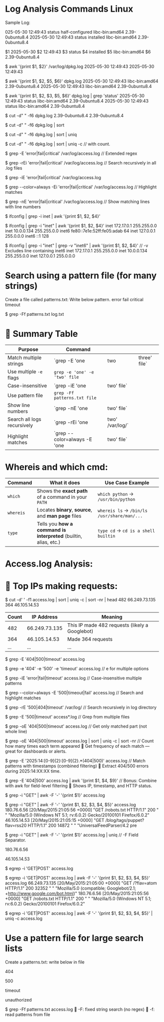 # Log Analysis Commands Linux

Sample Log:

025-05-30 12:49:43 status half-configured libc-bin:amd64 2.39-0ubuntu8.4
2025-05-30 12:49:43 status installed libc-bin:amd64 2.39-0ubuntu8.4

$1 2025-05-30 
$2 12:49:43
$3 status
$4 installed
$5 libc-bin:amd64
$6 2.39-0ubuntu8.4

$ awk '{print $1, $2}' /var/log/dpkg.log
2025-05-30 12:49:43
2025-05-30 12:49:43

$ awk '{print $1, $2, $5, $6}' dpkg.log 
2025-05-30 12:49:43 libc-bin:amd64 2.39-0ubuntu8.4
2025-05-30 12:49:43 libc-bin:amd64 2.39-0ubuntu8.4

$ awk '{print $1, $2, $3, $5, $6}' dpkg.log | grep 'status'
2025-05-30 12:49:43 status libc-bin:amd64 2.39-0ubuntu8.4
2025-05-30 12:49:43 status libc-bin:amd64 2.39-0ubuntu8.4

$ cut -d" " -f6 dpkg.log 
2.39-0ubuntu8.4
2.39-0ubuntu8.4

$ cut -d" " -f6 dpkg.log | sort

$ cut -d" " -f6 dpkg.log | sort | uniq

$ cut -d" " -f6 dpkg.log | sort | uniq -c // with count.



$ grep -E 'error|fail|critical' /var/log/access.log      // Extended regex

$ grep -rEi 'error|fail|critical' /var/log/access.log    // Search recursively in all .log files

$ grep -iE 'error|fail|critical' /var/log/access.log

$ grep --color=always -Ei 'error|fail|critical' /var/log/access.log    //  Highlight matches

$ grep -nE 'error|fail|critical' /var/log/access.log    //  Show matching lines with line numbers

$ ifconfig | grep -i inet | awk '{print $1, $2, $4}'

$ ifconfig | grep -i "inet" | awk '{print $1, $2, $4}'
inet 172.17.0.1 255.255.0.0
inet 10.0.0.134 255.255.0.0
inet6 fe80::7e1e:52ff:fe05:adab 64
inet 127.0.0.1 255.0.0.0
inet6 ::1 128

$ ifconfig | grep -i "inet" | grep -v "inet6" | awk '{print $1, $2, $4}'   // -v Excludes line containing inet6
inet 172.17.0.1 255.255.0.0
inet 10.0.0.134 255.255.0.0
inet 127.0.0.1 255.0.0.0


# Search using a pattern file (for many strings)
Create a file called patterns.txt: Write below pattern.
error
fail
critical
timeout

$ grep -Ff patterns.txt log.txt

# 📌 Summary Table

| Purpose                     | Command                       |                  |               |
| --------------------------- | ----------------------------- | ---------------- | ------------- |
| Match multiple strings      | \`grep -E 'one                | two              | three' file\` |
| Use multiple `-e` flags     | `grep -e 'one' -e 'two' file` |                  |               |
| Case-insensitive            | \`grep -iE 'one               | two' file\`      |               |
| Use pattern file            | `grep -Ff patterns.txt file`  |                  |               |
| Show line numbers           | \`grep -nE 'one               | two' file\`      |               |
| Search all logs recursively | \`grep -rEi 'one              | two' /var/log/\` |               |
| Highlight matches           | \`grep --color=always -E 'one | two' file\`      |               |


# Whereis and which cmd:

| Command   | What it does                                                      | Use Case Example                            |
| --------- | ----------------------------------------------------------------- | ------------------------------------------- |
| `which`   | Shows the **exact path** of a command in your `PATH`              | `which python` → `/usr/bin/python`          |
| `whereis` | Locates **binary**, **source**, and **man page** files            | `whereis ls` → `/bin/ls /usr/share/man/...` |
| `type`    | Tells you **how a command is interpreted** (builtin, alias, etc.) | `type cd` → `cd is a shell builtin`         |



# Access.log Analysis:

# 🚨 Top IPs making requests:

$ cut -d' ' -f1 access.log | sort | uniq -c | sort -nr | head
482 66.249.73.135
364 46.105.14.53

| Count | IP Address    | Meaning                                        |
| ----- | ------------- | ---------------------------------------------- |
| 482   | 66.249.73.135 | This IP made 482 requests (likely a Googlebot) |
| 364   | 46.105.14.53  | Made 364 requests                              |
| ...   | ...           | ...                                            |


$ grep -E '404|500|timeout' access.log

$ grep -e '404' -e '500' -e 'timeout' access.log    // e for multiple options

$ grep -iE 'error|fail|timeout' access.log    //  Case-insensitive multiple patterns

$ grep --color=always -E '500|timeout|fail' access.log  // Search and highlight matches

$ grep -rE '500|404|timeout' /var/log/ // Search recursively in log directory

$ grep -E '500|timeout' access*.log // Grep from multiple files

$ grep -oE '404|500|timeout' access.log  // Get only matched part (not whole line)

$ grep -oE '404|500|timeout' access.log | sort | uniq -c | sort -nr   // Count how many times each term appeared 🔹 Get frequency of each match — great for dashboards or alerts.

$ grep -E '2025:14:[0-9]{2}:[0-9]{2}.*(404|500)' access.log    // Match patterns with timestamps (combined filtering) 🔹 Extract 404/500 errors during 2025:14:XX:XX time.

$ grep -E '404|500' access.log | awk '{print $1, $4, $9}'  // Bonus: Combine with awk for field-level filtering 🔹 Shows IP, timestamp, and HTTP status.

$ grep -i "GET" | awk -F '-' '{print $1}' access.log 

$ grep -i "GET" | awk -F '-' '{print $1, $2, $3, $4, $5}' access.log 
180.76.6.56     [20/May/2015:21:05:56 +0000] "GET /robots.txt HTTP/1.1" 200   " " "Mozilla/5.0 (Windows NT 5.1; rv:6.0.2) Gecko/20100101 Firefox/6.0.2"
46.105.14.53     [20/May/2015:21:05:15 +0000] "GET /blog/tags/puppet?flav=rss20 HTTP/1.1" 200 14872 " " "UniversalFeedParser/4.2 pre

$ grep -i "GET" | awk -F '-' '{print $1}' access.log | uniq     // -F Field Separator.

180.76.6.56 

46.105.14.53 

$ egrep -i 'GET|POST' access.log

$ egrep -i 'GET|POST' access.log | awk -F '-' '{print $1, $2, $3, $4, $5}' access.log 
66.249.73.135     [20/May/2015:21:05:00 +0000] "GET /?flav=atom HTTP/1.1" 200 32352 " " "Mozilla/5.0 (compatible; Googlebot/2.1; +http://www.google.com/bot.html)" 
180.76.6.56     [20/May/2015:21:05:56 +0000] "GET /robots.txt HTTP/1.1" 200   " " "Mozilla/5.0 (Windows NT 5.1; rv:6.0.2) Gecko/20100101 Firefox/6.0.2"

$ egrep -i 'GET|POST' access.log | awk -F '-' '{print $1, $2, $3, $4, $5}' | uniq -c access.log 


# Use a pattern file for large search lists
Create a patterns.txt: write below in file

  404
  
  500
  
  timeout
  
  unauthorized

$ grep -Ff patterns.txt access.log
🔹 -F: fixed string search (no regex)
🔹 -f: read patterns from file
  
